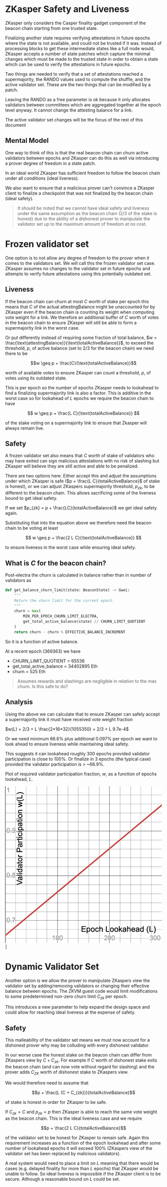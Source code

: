 # ZKasper Safety and Liveness

ZKasper only considers the Casper finality gadget component of the beacon chain starting from one trusted state.

Finalizing another state requires verifying attestations in future epochs where the state is not available, and could not be trusted if it was. Instead of processing blocks to get these intermediate states like a full node would, ZKasper accepts a number of state patches which capture the minimal changes which must be made to the trusted state in order to obtain a state which can be used to verify the attestations in future epochs.

Two things are needed to verify that a set of attestations reached a supermajority, the RANDO values used to compute the shuffle, and the active validator set. These are the two things that can be modified by a patch.

Leaving the RANDO as a free parameter is ok because it only allocates validators between committees which are aggregated together at the epoch level anyway. It cannot change the attesting balance for a link.

The active validator set changes will be the focus of the rest of this document

## Mental Model

One way to think of this is that the real beacon chain can churn active validators between epochs and ZKasper can do this as well via introducing a prover degree of freedom in a state patch.

In an ideal world ZKasper has sufficient freedom to follow the beacon chain under all conditions (ideal liveness).

We also want to ensure that a malicious prover can't convince a ZKasper client to finalize a checkpoint that was not finalized by the beacon chain (ideal safety).

> It should be noted that we cannot have ideal safety and liveness under the same assumption as the beacon chain ($2/3$ of the stake is honest) due to the ability of a dishonest prover to manipulate the validator set up to the maximum amount of freedom at no cost. 

# Frozen validator set

One option is to not allow any degree of freedom to the prover when it comes to the validators set. We will call this the frozen validator set case. ZKasper assumes no changes to the validator set in future epochs and attempts to verify future attestations using this potentially outdated set.

## Liveness

If the beacon chain can churn at most $C$ worth of stake per epoch this means that $C$ of the actual $\text{attestingBalance}$ might be unaccounted for by ZKasper even if the beacon chain is counting its weight when computing vote weight for a link. We therefore an additional buffer of $C$ worth of votes in the beacon chain to ensure ZKasper will still be able to form a supermajority link in the worst case.

Or put differently instead of requiring some fraction of total balance, $w = \frac{\text{attestingBalance}}{\text{totalActiveBalance}}$, to exceed the threshold, $p$, of active balance (set to $2/3$ for the beacon chain) we need there to be

$$w \geq p + \frac{C}{\text{totalActiveBalance}}$$

worth of available votes to ensure ZKasper can count a threshold, $p$, of votes using its outdated state.

This is per epoch so the number of epochs ZKasper needs to lookahead to find a finalizing supermajority link is also a factor. This is additive in the worst case so for lookahead of $L$ epochs we require the beacon chain to have 

$$
w \geq p + \frac{L C}{\text{totalActiveBalance}}
$$

of the stake voting on a supermajority link to ensure that Zkasper will always remain live.

## Safety

A frozen validator set also means that $C$ worth of stake of validators who may have exited can sign malicious attestations with no risk of slashing but ZKasper will believe they are still active and able to be penalized.

There are two options here. Either accept this and adjust the assumptions under which ZKasper is safe ($p + \frac{L C}{totalActiveBalance}$ of stake is honest), or we can adjust ZKaspers supermajority threshold, $p_{zk}$, to be different to the beacon chain. This allows sacrificing some of the liveness bound to get ideal safety.

If we set $p_{zk} = p + \frac{LC}{totalActiveBalance}$ we get ideal safety again.

Substituting that into the equation above we therefore need the beacon chain to be voting at least

$$
w \geq p + \frac{2 L C}{\text{totalActiveBalance}}
$$

to ensure liveness in the worst case while ensuring ideal safety.

## What is $C$ for the beacon chain?

Post-electra the churn is calculated in balance rather than in number of validators as

```python
def get_balance_churn_limit(state: BeaconState) -> Gwei:
    """
    Return the churn limit for the current epoch.
    """
    churn = max(
        MIN_PER_EPOCH_CHURN_LIMIT_ELECTRA,
        get_total_active_balance(state) // CHURN_LIMIT_QUOTIENT
    )
    return churn - churn % EFFECTIVE_BALANCE_INCREMENT
```

So it is a function of active balance.

At a recent epoch (369363) we have

- CHURN_LIMIT_QUOTIENT = 65536
- get_total_active_balance = 34402895 Eth
- churn = 525 Eth

> Assumes rewards and slashings are negligible in relation to the max churn. Is this safe to do?

## Analysis

Using the above we can calculate that to ensure ZKasper can safely accept a supermajority link it must have received vote weight fraction

$w(L) = 2/3 + L \frac{2*16*32}{1055350} = 2/3 + L 9.7e-4$

Or we need minimum 66.6% plus additional 0.097% per epoch we want to look ahead to ensure liveness while maintaining ideal safety.

This suggests it can lookahead roughly 300 epochs provided validator participation is close to 100%. Or finalize in 3 epochs (the typical case) provided the validator participation is > ~66.9%. 

Plot of required validator participation fraction, $w$, as a function of epochs lookahead, $L$.

![](./images/liveness-threshold-frozen.png)]

# Dynamic Validator Set

Another option is we allow the prover to manipulate ZKaspers view the validator set by adding/removing validators or changing their effective balance between epochs. The ZKVM guest code would limit modifications to some predetermined non-zero churn limit $C_{zk}$ per epoch.

This introduces a new parameter to help expand the design space and could allow for reaching ideal liveness at the expense of safety.

## Safety

This malleability of the validator set means we must now account for a dishonest prover why may be colluding with every dishonest validator.

In our worse case the honest stake on the beacon chain can differ from ZKaspers view by $C + C_{zk}$. For example if $C$ worth of dishonest stake exits the beacon chain (and can now vote without regard for slashing) and the prover adds $C_{ZK}$ worth of dishonest stake to ZKaspers view. 

We would therefore need to assume that 

$$p + \frac{L (C + C_{zk})}{totalActiveBalance}$$

of stake is honest in order for ZKasper to be safe.

If $C_{zk}=C$ and $p_{zk} = p$ then ZKasper is able to reach the same vote weight as the beacon chain. This is the ideal liveness case and we require

$$p + \frac{2 L C}{totalActiveBalance}$$

of the validator set to be honest for ZKasper to remain safe. Again this requirement increases as a function of the epoch lookahead and after some number of lookahead epochs it will exceed 100% (ZKaspers view of the validator set has been replaced by malicious validators).

A real system would need to place a limit on $L$ meaning that there would be cases (e.g. delayed finality for more than $L$ epochs) that ZKasper would be unable to follow. So ideal liveness is impossible if the ZKasper client is to be secure. Although a reasonable bound on $L$ could be set.